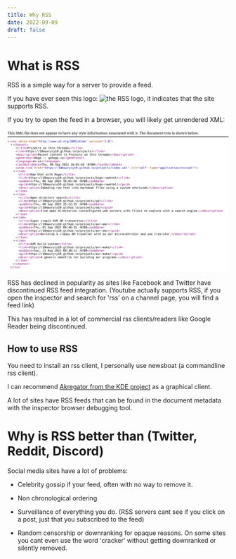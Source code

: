 ```yaml
---
title: Why RSS
date: 2022-09-09
draft: false
---
```



# What is RSS

RSS is a simple way for a server to provide a feed.

If you have ever seen this logo: ![the RSS logo](/img/rss-icon.png), it indicates that the site supports RSS.

If you try to open the feed in a browser, you will likely get unrendered XML:

![Result of opening RSS feed in chromium](rssbrowser.png)

RSS has declined in popularity as sites like Facebook and Twitter have discontinued RSS feed integration. 
(Youtube actually supports RSS, if you open the inspector and search for 'rss' on a channel page, you will find a feed link)

This has resulted in a lot of commercial rss clients/readers like Google Reader being discontinued.

## How to use RSS

You need to install an rss client, I personally use newsboat (a commandline rss client).

I can recommend [Akregator from the KDE project](https://apps.kde.org/akregator/) as a graphical client.

A lot of sites have RSS feeds that can be found in the document metadata with the inspector browser debugging tool.

# Why is RSS better than (Twitter, Reddit, Discord)

Social media sites have a lot of problems:

- Celebrity gossip if your feed, often with no way to remove it.

- Non chronological ordering

- Surveillance of everything you do. (RSS servers cant see if you click on a post, just that you subscribed to the feed)

- Random censorship or downranking for opaque reasons. On some sites you cant even use the word 'cracker' without getting downranked or silently removed.


